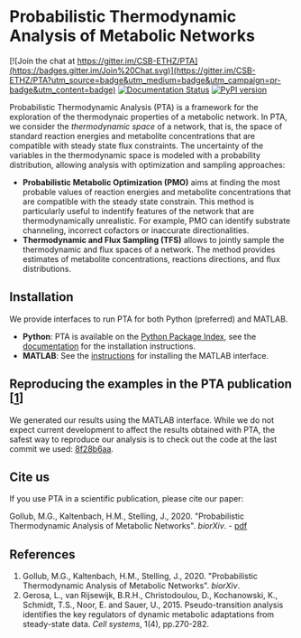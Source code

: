 # Probabilistic Thermodynamic Analysis of Metabolic Networks
[![Join the chat at https://gitter.im/CSB-ETHZ/PTA](https://badges.gitter.im/Join%20Chat.svg)](https://gitter.im/CSB-ETHZ/PTA?utm_source=badge&utm_medium=badge&utm_campaign=pr-badge&utm_content=badge)
[![Documentation Status](https://readthedocs.org/projects/probabilistic-thermodynamic-analysis/badge/?version=latest)](https://probabilistic-thermodynamic-analysis.readthedocs.io/en/latest/?badge=latest)
[![PyPI version](https://badge.fury.io/py/pta.svg)](https://badge.fury.io/py/pta)

Probabilistic Thermodynamic Analysis (PTA) is a framework for the exploration of
the thermodynaic properties of a metabolic network. In PTA, we consider the 
*thermodynamic space* of a network, that is, the space of standard reaction 
energies and metabolite concentrations that are compatible with steady state
flux constraints. The uncertainty of the variables in the thermodynamic space is 
modeled with a probability distribution, allowing analysis with optimization and
sampling approaches:
- **Probabilistic Metabolic Optimization (PMO)** aims at finding the most probable 
values of reaction energies and metabolite concentrations that are compatible 
with the steady state constrain. This method is particularly useful to indentify
features of the network that are thermodynamically unrealistic. For example, PMO
can identify substrate channeling, incorrect cofactors or inaccurate 
directionalities.
- **Thermodynamic and Flux Sampling (TFS)** allows to jointly sample the 
thermodynamic and flux spaces of a network. The method provides estimates of 
metabolite concentrations, reactions directions, and flux distributions.

## Installation

We provide interfaces to run PTA for both Python (preferred) and MATLAB.
- **Python**: PTA is available on the [Python Package
  Index](https://pypi.org/project/pta/), see the
  [documentation](https://probabilistic-thermodynamic-analysis.readthedocs.io/en/latest/getting_started.html)
  for the installation instructions.
- **MATLAB**: See the [instructions](MATLAB/README.md) for installing the MATLAB
  interface.

## Reproducing the examples in the PTA publication [[1](#references)]

We generated our results using the MATLAB interface. While we do not expect current
development to affect  the results obtained with PTA, the safest way to reproduce our
analysis is to check out the code at the last commit we used: [8f28b6aa](https://gitlab.com/csb.ethz/pta/-/tree/8f28b6aabaad2951ae96edc29d6a8d384b58ff43).

## Cite us

If you use PTA in a scientific publication, please cite our paper: 

Gollub, M.G., Kaltenbach, H.M., Stelling, J., 2020. "Probabilistic Thermodynamic 
Analysis of Metabolic Networks". *biorXiv*. - 
[pdf](https://www.biorxiv.org/content/10.1101/2020.08.14.250845v1.full.pdf)

## References

1. Gollub, M.G., Kaltenbach, H.M., Stelling, J., 2020. "Probabilistic Thermodynamic 
Analysis of Metabolic Networks". *biorXiv*.
2. Gerosa, L., van Rijsewijk, B.R.H., Christodoulou, D., Kochanowski, K., Schmidt, T.S., Noor, E. and Sauer, U., 2015. Pseudo-transition analysis identifies the key regulators of dynamic metabolic adaptations from steady-state data. *Cell systems*, 1(4), pp.270-282.
